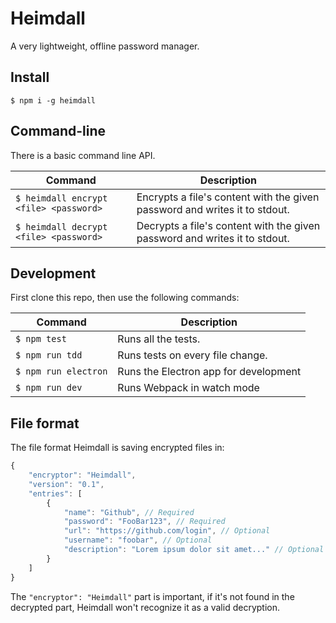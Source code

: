 # Heimdall

A very lightweight, offline password manager.

## Install
`$ npm i -g heimdall`

## Command-line
There is a basic command line API.

| Command                                   | Description                                                                |
| ----------------------------------------- | -------------------------------------------------------------------------- |
| `$ heimdall encrypt <file> <password>`    | Encrypts a file's content with the given password and writes it to stdout. |
| `$ heimdall decrypt <file> <password>`    | Decrypts a file's content with the given password and writes it to stdout. |

## Development

First clone this repo, then use the following commands:

| Command                                   | Description                                                                |
| ----------------------------------------- | -------------------------------------------------------------------------- |
| `$ npm test`                              | Runs all the tests.                                                        |
| `$ npm run tdd`                           | Runs tests on every file change.                                           |
| `$ npm run electron`                      | Runs the Electron app for development                                      |
| `$ npm run dev`                           | Runs Webpack in watch mode                                                 |

## File format

The file format Heimdall is saving encrypted files in:
```javascript
{
    "encryptor": "Heimdall",
    "version": "0.1",
    "entries": [
        {
            "name": "Github", // Required
            "password": "FooBar123", // Required
            "url": "https://github.com/login", // Optional
            "username": "foobar", // Optional
            "description": "Lorem ipsum dolor sit amet..." // Optional
        }
    ]
}
```

The `"encryptor": "Heimdall"` part is important, if it's not found in the decrypted part, Heimdall won't recognize
it as a valid decryption.
